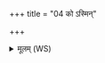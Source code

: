 +++
title = "04 को ऽस्मिन्"

+++
<details><summary>मूलम् (WS)</summary>

को ऽस्मिन् रूपमदधात् को मह्मानं च नाम च ।  
गातुं को अस्मिन् कः केतुं कश्चरित्राणि पूरुषे ॥ ५ ॥
</details>